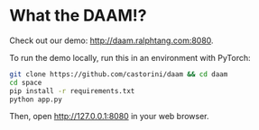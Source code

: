 # What the DAAM!?

Check out our demo: http://daam.ralphtang.com:8080.

To run the demo locally, run this in an environment with PyTorch:
```bash
git clone https://github.com/castorini/daam && cd daam
cd space
pip install -r requirements.txt
python app.py
```

Then, open http://127.0.0.1:8080 in your web browser.
